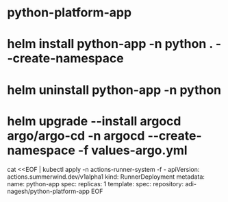 # python-platform-app





# helm install python-app -n python . --create-namespace



# helm uninstall python-app -n python



# helm upgrade --install argocd argo/argo-cd  -n argocd --create-namespace -f values-argo.yml


cat <<EOF | kubectl apply -n actions-runner-system -f -
apiVersion: actions.summerwind.dev/v1alpha1
kind: RunnerDeployment
metadata:
  name: python-app
spec:
  replicas: 1
  template:
    spec:
      repository: adi-nagesh/python-platform-app
EOF
